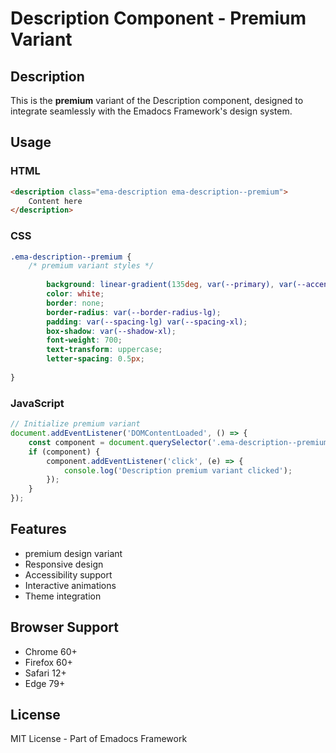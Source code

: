 # Description Component - Premium Variant

## Description
This is the **premium** variant of the Description component, designed to integrate seamlessly with the Emadocs Framework's design system.

## Usage

### HTML
```html
<description class="ema-description ema-description--premium">
    Content here
</description>
```

### CSS
```css
.ema-description--premium {
    /* premium variant styles */
    
        background: linear-gradient(135deg, var(--primary), var(--accent));
        color: white;
        border: none;
        border-radius: var(--border-radius-lg);
        padding: var(--spacing-lg) var(--spacing-xl);
        box-shadow: var(--shadow-xl);
        font-weight: 700;
        text-transform: uppercase;
        letter-spacing: 0.5px;
    
}
```

### JavaScript
```javascript
// Initialize premium variant
document.addEventListener('DOMContentLoaded', () => {
    const component = document.querySelector('.ema-description--premium');
    if (component) {
        component.addEventListener('click', (e) => {
            console.log('Description premium variant clicked');
        });
    }
});
```

## Features
- premium design variant
- Responsive design
- Accessibility support
- Interactive animations
- Theme integration

## Browser Support
- Chrome 60+
- Firefox 60+
- Safari 12+
- Edge 79+

## License
MIT License - Part of Emadocs Framework

